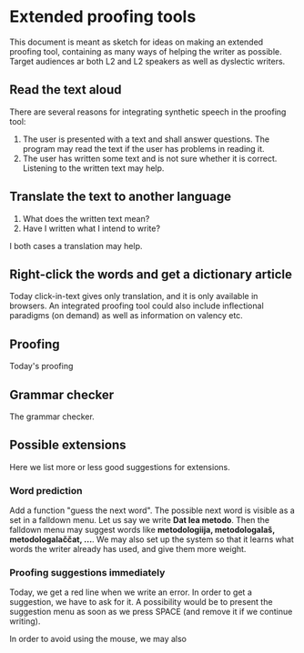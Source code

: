# Extended proofing tools

This document is meant as sketch for ideas on making an extended proofing tool, containing as many ways of helping the writer as possible. Target audiences ar both L2 and L2 speakers as well as dyslectic writers.

## Read the text aloud

There are several reasons for integrating synthetic speech in the proofing tool:

1. The user is presented with a text and shall answer questions. The program may read the text if the user has problems in reading it.
2. The user has written some text and is not sure whether it is correct. Listening to the written text may help.

## Translate the text to another language

1. What does the written text mean?
2. Have I written what I intend to write?

I both cases a translation may help.

## Right-click the words and get a dictionary article

Today click-in-text gives only translation, and it is only available in browsers. An integrated proofing tool could also include inflectional paradigms (on demand) as well as information on valency etc.

## Proofing

Today's proofing

## Grammar checker

The grammar checker.

## Possible extensions

Here we list more or less good suggestions for extensions.

### Word prediction

Add a function "guess the next word". The possible next word is visible as a set in a falldown menu. Let us say we write **Dat lea metodo**. Then the falldown menu may suggest words like **metodologiija, metodologalaš, metodologalaččat, ...**. We may also set up the system so that it learns what words the writer already has used, and give them more weight.

### Proofing suggestions immediately

Today, we get a red line when we write an error. In order to get a suggestion, we have to ask for it. A possibility would be to present the suggestion menu as soon as we press SPACE (and remove it if we continue writing).

In order to avoid using the mouse, we may also
